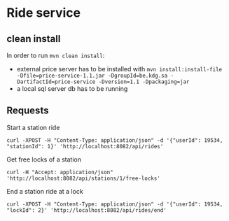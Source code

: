# Ride service

## clean install

In order to run `mvn clean install`:
- external price server has to be installed with `mvn install:install-file -Dfile=price-service-1.1.jar -DgroupId=be.kdg.sa -DartifactId=price-service -Dversion=1.1 -Dpackaging=jar`
- a local sql server db has to be running

## Requests

Start a station ride

    curl -XPOST -H "Content-Type: application/json" -d '{"userId": 19534, "stationId": 1}' 'http://localhost:8082/api/rides'

Get free locks of a station

    curl -H "Accept: application/json" 'http://localhost:8082/api/stations/1/free-locks'

End a station ride at a lock

    curl -XPOST -H "Content-Type: application/json" -d '{"userId": 19534, "lockId": 2}' 'http://localhost:8082/api/rides/end'
